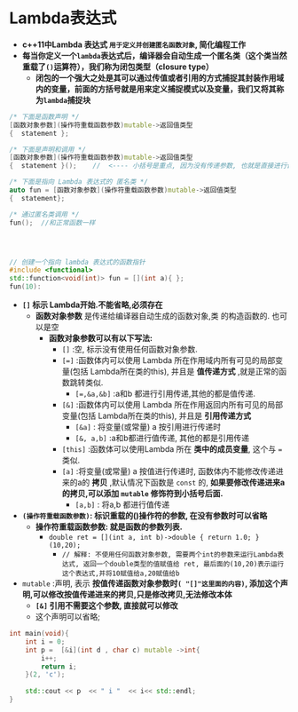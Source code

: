 # Lambda表达式

- **c++11中Lambda 表达式  `用于定义并创建匿名函数对象`, 简化编程工作**
- **每当你定义一个`lambda`表达式后，编译器会自动生成一个匿名类（这个类当然重载了`()`运算符），我们称为闭包类型（closure type）**
    - **闭包的一个强大之处是其可以通过传值或者引用的方式捕捉其封装作用域内的变量，前面的方括号就是用来定义捕捉模式以及变量，我们又将其称为`lambda`捕捉块**

```c++
/* 下面是函数声明 */
[函数对象参数](操作符重载函数参数)mutable->返回值类型
{  statement };

/* 下面是声明和调用 */
[函数对象参数](操作符重载函数参数)mutable->返回值类型
{  statement }();    //  <---- 小括号是重点, 因为没有传递参数, 也就是直接进行调用

/* 下面是指向 Lambda 表达式的 匿名类 */
auto fun = [函数对象参数](操作符重载函数参数)mutable->返回值类型
{  statement};

/* 通过匿名类调用 */
fun();  //和正常函数一样




// 创建一个指向 lambda 表达式的函数指针
#include <functional>
std::function<void(int)> fun = [](int a){ };
fun(10):
```

- **`[]` 标示 Lambda开始.不能省略,必须存在**
  - **函数对象参数** 是传递给编译器自动生成的函数对象,类 的构造函数的. 也可以是空
    - **函数对象参数可以有以下写法:**
      - `[]` :空, 标示没有使用任何函数对象参数.
      - `[=]`  :函数体内可以使用 Lambda 所在作用域内所有可见的局部变量(包括 Lambda所在类的this), 并且是 **值传递方式** ,就是正常的函数跳转类似.
        - `[=,&a,&b]` :a和b 都进行引用传递,其他的都是值传递.
      - `[&]` :函数体内可以使用 Lambda 所在作用返回内所有可见的局部变量(包括 Lambda所在类的this), 并且是 **引用传递方式**
        - `[&a]` : 将变量(或常量) a 按引用进行传递时
        - `[&, a,b]` :a和b都进行值传递, 其他的都是引用传递
      - `[this]`  :函数体可以使用Lambda 所在 **类中的成员变量**, 这个与 `=` 类似.
      - `[a]`  :将变量(或常量) a 按值进行传递时, 函数体内不能修改传递进来的a的 **拷贝** ,默认情况下函数是 `const` 的, **如果要修改传递进来a的拷贝,可以添加 `mutable` 修饰符到小括号后面.**
        - `[a,b]` : 将a,b 都进行值传递
- **`(操作符重载函数参数)`: 标识重载的()操作符的参数, 在没有参数时可以省略**
  - **操作符重载函数参数: 就是函数的参数列表.**
    - `double ret = [](int a, int b)->double { return 1.0; }(10,20);`
      - `// 解释: 不使用任何函数对象参数, 需要两个int的参数来运行Lambda表达式, 返回一个double类型的值赋值给 ret, 最后面的(10,20)表示运行这个表达式,并将10赋值给a,20赋值给b`
- `mutable`  :声明, 表示 **按值传递函数对象参数时`( "[]"这里面的内容)`, 添加这个声明,可以修改按值传递进来的拷贝,只是修改拷贝,无法修改本体**
  - **`[&]`  引用不需要这个参数, 直接就可以修改**
  - 这个声明可以省略;



```c++
int main(void){
    int i = 0;
    int p =  [&i](int d , char c) mutable ->int{
        i++;
        return i;
    }(2, 'c');
    
    std::cout << p  << " i "  << i<< std::endl;
}
```

